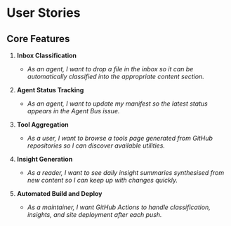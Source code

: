 # User Stories

## Core Features

1. **Inbox Classification**
   - *As an agent, I want to drop a file in the inbox so it can be automatically classified into the appropriate content section.*

2. **Agent Status Tracking**
   - *As an agent, I want to update my manifest so the latest status appears in the Agent Bus issue.*

3. **Tool Aggregation**
   - *As a user, I want to browse a tools page generated from GitHub repositories so I can discover available utilities.*

4. **Insight Generation**
   - *As a reader, I want to see daily insight summaries synthesised from new content so I can keep up with changes quickly.*

5. **Automated Build and Deploy**
   - *As a maintainer, I want GitHub Actions to handle classification, insights, and site deployment after each push.*
